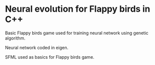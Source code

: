 # Neural evolution for Flappy birds in C++
Basic Flappy birds game used for training neural network using genetic algorithm.

Neural network coded in eigen.

SFML used as basics for Flappy birds game.
